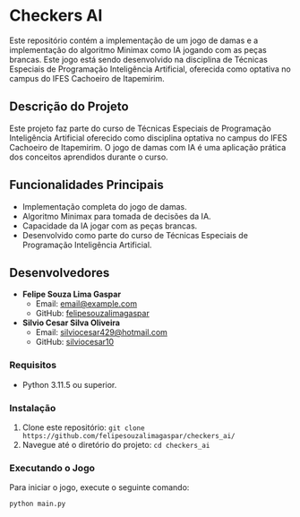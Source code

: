 # Checkers AI

Este repositório contém a implementação de um jogo de damas e a implementação do algoritmo Minimax como IA jogando com as peças brancas. Este jogo está sendo desenvolvido na disciplina de Técnicas Especiais de Programação Inteligência Artificial, oferecida como optativa no campus do IFES Cachoeiro de Itapemirim.

## Descrição do Projeto

Este projeto faz parte do curso de Técnicas Especiais de Programação Inteligência Artificial oferecido como disciplina optativa no campus do IFES Cachoeiro de Itapemirim. O jogo de damas com IA é uma aplicação prática dos conceitos aprendidos durante o curso.

## Funcionalidades Principais

- Implementação completa do jogo de damas.
- Algoritmo Minimax para tomada de decisões da IA.
- Capacidade da IA jogar com as peças brancas.
- Desenvolvido como parte do curso de Técnicas Especiais de Programação Inteligência Artificial.

## Desenvolvedores

- **Felipe Souza Lima Gaspar**
  - Email: [email@example.com](mailto:email@example.com)
  - GitHub: [felipesouzalimagaspar](https://github.com/felipesouzalimagaspar/)
- **Silvio Cesar Silva Oliveira**
  - Email: [silviocesar429@hotmail.com](mailto:silviocesar429@hotmail.com)
  - GitHub: [silviocesar10](https://github.com/silviocesar10/)
### Requisitos

- Python 3.11.5 ou superior.

### Instalação

1. Clone este repositório: `git clone https://github.com/felipesouzalimagaspar/checkers_ai/`
2. Navegue até o diretório do projeto: `cd checkers_ai`

### Executando o Jogo

Para iniciar o jogo, execute o seguinte comando:

```bash
python main.py
